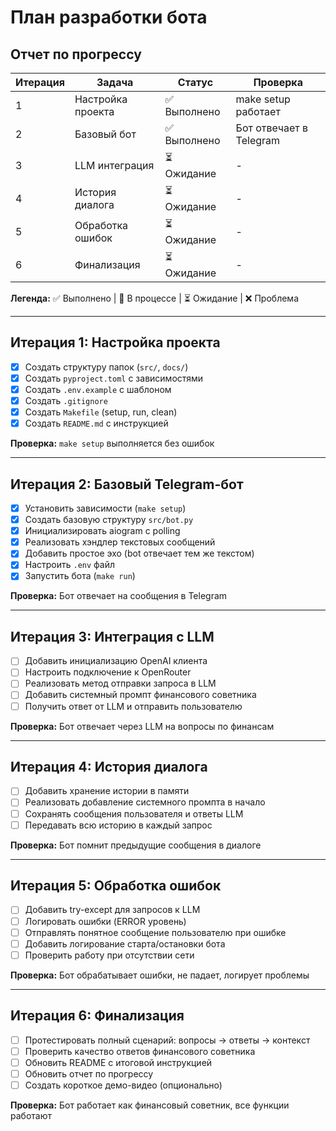 # План разработки бота

## Отчет по прогрессу

| Итерация | Задача | Статус | Проверка |
|----------|--------|--------|----------|
| 1 | Настройка проекта | ✅ Выполнено | make setup работает |
| 2 | Базовый бот | ✅ Выполнено | Бот отвечает в Telegram |
| 3 | LLM интеграция | ⏳ Ожидание | - |
| 4 | История диалога | ⏳ Ожидание | - |
| 5 | Обработка ошибок | ⏳ Ожидание | - |
| 6 | Финализация | ⏳ Ожидание | - |

**Легенда:** ✅ Выполнено | 🔄 В процессе | ⏳ Ожидание | ❌ Проблема

---

## Итерация 1: Настройка проекта

- [x] Создать структуру папок (`src/`, `docs/`)
- [x] Создать `pyproject.toml` с зависимостями
- [x] Создать `.env.example` с шаблоном
- [x] Создать `.gitignore`
- [x] Создать `Makefile` (setup, run, clean)
- [x] Создать `README.md` с инструкцией

**Проверка:** `make setup` выполняется без ошибок

---

## Итерация 2: Базовый Telegram-бот

- [x] Установить зависимости (`make setup`)
- [x] Создать базовую структуру `src/bot.py`
- [x] Инициализировать aiogram с polling
- [x] Реализовать хэндлер текстовых сообщений
- [x] Добавить простое эхо (bot отвечает тем же текстом)
- [x] Настроить `.env` файл
- [x] Запустить бота (`make run`)

**Проверка:** Бот отвечает на сообщения в Telegram

---

## Итерация 3: Интеграция с LLM

- [ ] Добавить инициализацию OpenAI клиента
- [ ] Настроить подключение к OpenRouter
- [ ] Реализовать метод отправки запроса в LLM
- [ ] Добавить системный промпт финансового советника
- [ ] Получить ответ от LLM и отправить пользователю

**Проверка:** Бот отвечает через LLM на вопросы по финансам

---

## Итерация 4: История диалога

- [ ] Добавить хранение истории в памяти
- [ ] Реализовать добавление системного промпта в начало
- [ ] Сохранять сообщения пользователя и ответы LLM
- [ ] Передавать всю историю в каждый запрос

**Проверка:** Бот помнит предыдущие сообщения в диалоге

---

## Итерация 5: Обработка ошибок

- [ ] Добавить try-except для запросов к LLM
- [ ] Логировать ошибки (ERROR уровень)
- [ ] Отправлять понятное сообщение пользователю при ошибке
- [ ] Добавить логирование старта/остановки бота
- [ ] Проверить работу при отсутствии сети

**Проверка:** Бот обрабатывает ошибки, не падает, логирует проблемы

---

## Итерация 6: Финализация

- [ ] Протестировать полный сценарий: вопросы → ответы → контекст
- [ ] Проверить качество ответов финансового советника
- [ ] Обновить README с итоговой инструкцией
- [ ] Обновить отчет по прогрессу
- [ ] Создать короткое демо-видео (опционально)

**Проверка:** Бот работает как финансовый советник, все функции работают

